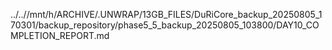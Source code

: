 ../..//mnt/h/ARCHIVE/.UNWRAP/13GB_FILES/DuRiCore_backup_20250805_170301/backup_repository/phase5_5_backup_20250805_103800/DAY10_COMPLETION_REPORT.md